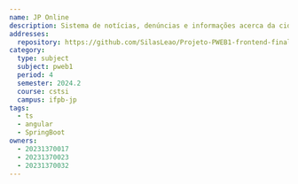 ```yaml
---
name: JP Online
description: Sistema de notícias, denúncias e informações acerca da cidade de João Pessoa.
addresses:
  repository: https://github.com/SilasLeao/Projeto-PWEB1-frontend-final
category:
  type: subject
  subject: pweb1
  period: 4
  semester: 2024.2
  course: cstsi
  campus: ifpb-jp
tags:
  - ts
  - angular
  - SpringBoot
owners:
  - 20231370017
  - 20231370023
  - 20231370032
---
```

